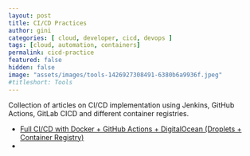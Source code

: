 ```yaml
---
layout: post
title: CI/CD Practices
author: gini
categories: [ cloud, developer, cicd, devops ]
tags: [cloud, automation, containers]
permalink: cicd-practice
featured: false
hidden: false
image: "assets/images/tools-1426927308491-6380b6a9936f.jpeg"
#titleshort: Tools
---
```


Collection of articles on CI/CD implementation using Jenkins, GitHub Actions, GitLab CICD and different container registries. 

- [Full CI/CD with Docker + GitHub Actions + DigitalOcean (Droplets + Container Registry)](https://faun.pub/full-ci-cd-with-docker-github-actions-digitalocean-droplets-container-registry-db2938db8246)
- 